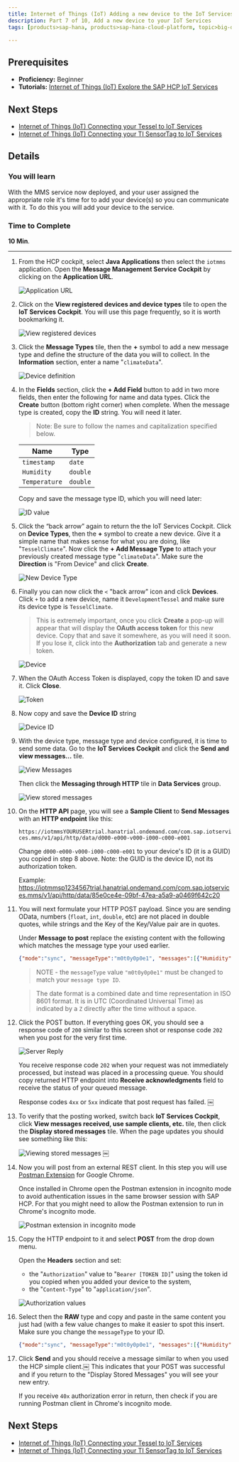 ```yaml
---
title: Internet of Things (IoT) Adding a new device to the IoT Services
description: Part 7 of 10, Add a new device to your IoT Services
tags: [products>sap-hana, products>sap-hana-cloud-platform, topic>big-data, topic>internet-of-things, tutorial>beginner ]

---
```


## Prerequisites  
 - **Proficiency:** Beginner
 - **Tutorials:** [Internet of Things (IoT) Explore the SAP HCP IoT Services](http://www.sap.com/developer/tutorials/iot-part6-hcp-services.html)


## Next Steps
- [Internet of Things (IoT) Connecting your Tessel to IoT Services](http://www.sap.com/developer/tutorials/iot-part8-hcp-services-tessel.html)
- [Internet of Things (IoT) Connecting your TI SensorTag to IoT Services](http://www.sap.com/developer/tutorials/iot-part11-hcp-services-ti.html)

## Details
### You will learn  
With the MMS service now deployed, and your user assigned the appropriate role it's time for to add your device(s) so you can communicate with it. To do this you will add your device to the service.

### Time to Complete
**10 Min**.

---

1. From the HCP cockpit, select **Java Applications** then select the `iotmms` application. Open the **Message Management Service Cockpit** by clicking on the **Application URL**.

    ![Application URL](p7_1.png)

2. Click on the **View registered devices and device types** tile to open the **IoT Services Cockpit**. You will use this page frequently, so it is worth bookmarking it.

    ![View registered devices](p7_2.png)

3. Click the **Message Types** tile, then the **+** symbol to add a new message type and define the structure of the data you will to collect. In the **Information** section, enter a name "`climateData`".

    ![Device definition](p7_4.png)

4. In the **Fields** section, click the **+ Add Field** button to add in two more fields, then enter the following for name and data types. Click the **Create** button (bottom right corner) when complete. When the message type is created, copy the **ID** string. You will need it later.

    > Note: Be sure to follow the names and capitalization specified below.

    Name            | Type
    --------------- | -------------
    `timestamp`     | `date`
    `Humidity`      | `double`
    `Temperature`   | `double`

    Copy and save the message type ID, which you will need later:

    ![ID value](p7_5b.png)

5. Click the “back arrow” again to return the the IoT Services Cockpit. Click on **Device Types**, then the **+** symbol to create a new device. Give it a simple name that makes sense for what you are doing, like "`TesselClimate`". Now click the  **+ Add Message Type** to attach your previously created message type "`climateData`". Make sure the **Direction** is "From Device" and click **Create**.

    ![New Device Type](p7_3.png)

6. Finally you can now click the `<` "back arrow" icon and click **Devices**. Click `+` to add a new device, name it `DevelopmentTessel` and make sure its device type is `TesselClimate`.

    > This is extremely important, once you click **Create** a pop-up will appear that will display the **OAuth access token** for this new device. Copy that and save it somewhere, as you will need it soon.  If you lose it, click into the **Authorization** tab and generate a new token.

    ![Device](p7_6.png)

7. When the OAuth Access Token is displayed, copy the token ID and save it. Click **Close**.

    ![Token](p7_7.png)

8. Now copy and save the **Device ID** string

    ![Device ID](p7_8.png)

9. With the device type, message type and device configured, it is time to send some data. Go to the **IoT Services Cockpit** and click the **Send and view messages...** tile.

    ![View Messages](p7_9a.png)

    Then click the **Messaging through HTTP** tile in **Data Services** group.

    ![View stored messages](p7_9b.png)

10. On the **HTTP API** page, you will see a **Sample Client** to **Send Messages** with an **HTTP endpoint** like this:

    `https://iotmmsYOURUSERtrial.hanatrial.ondemand.com/com.sap.iotservices.mms/v1/api/http/data/d000-e000-v000-i000-c000-e001`

    Change `d000-e000-v000-i000-c000-e001` to your device's ID (it is a GUID) you copied in step 8 above. Note: the GUID is the device ID, not its authorization token.

    Example: https://iotmmsp1234567trial.hanatrial.ondemand.com/com.sap.iotservices.mms/v1/api/http/data/85e0ce4e-09bf-47ea-a5a9-a0469f642c20

11. You will next formulate your HTTP POST payload. Since you are sending OData, numbers (`float`, `int`, `double`, etc) are not placed in double quotes, while strings and the Key of the Key/Value pair are in quotes.

    Under **Message to post** replace the existing content with the following which matches the message type your used earlier.

    ```json
    {"mode":"sync", "messageType":"m0t0y0p0e1", "messages":[{"Humidity":25.7, "Temperature": 21.5, "timestamp":"2016-11-15T08:45:37.930Z"}]}
    ```

    > NOTE - the `messageType` value `"m0t0y0p0e1"` must be changed to match your `message type ID`.

    > The date format is a combined date and time representation in ISO 8601 format. It is in UTC (Coordinated Universal Time) as indicated by a `Z` directly after the time without a space.

12. Click the POST button. If everything goes OK, you should see a response code of `200` similar to this screen shot or response code `202` when you post for the very first time.

    ![Server Reply](p7_12.png)

    You receive response code `202` when your request was not immediately processed, but instead was placed in a processing queue. You should copy returned HTTP endpoint into **Receive acknowledgments** field to receive the status of your queued message.

    Response codes `4xx` or `5xx` indicate that post request has failed.
￼
13. To verify that the posting worked, switch back **IoT Services Cockpit**, click **View messages received, use sample clients, etc.** tile, then click the **Display stored messages** tile. When the page updates you should see something like this:

    ![Viewing stored messages](p7_13.png)
￼

14. Now you will post from an external REST client. In this step you will use [Postman Extension](https://chrome.google.com/webstore/detail/postman-rest-client/fdmmgilgnpjigdojojpjoooidkmcomcm?hl=en) for Google Chrome.

    Once installed in Chrome open the Postman extension in incognito mode to avoid authentication issues in the same browser session with SAP HCP. For that you might need to allow the Postman extension to run in Chrome's incognito mode.

    ![Postman extension in incognito mode](p7_14v.png)

15. Copy the HTTP endpoint to it and select **POST** from the drop down menu.

    Open the **Headers** section and set:

    - the "`Authorization`" value to "`Bearer [TOKEN ID]`" using the token id you copied when you added your device to the system,
    - the "`Content-Type`" to "`application/json`".

    ![Authorization values](p7_15v.png)

16. Select then the **RAW** type and copy and paste in the same content you just had (with a few value changes to make it easier to spot this insert. Make sure you change the `messageType` to your ID.

    ```json
    {"mode":"sync", "messageType":"m0t0y0p0e1", "messages":[{"Humidity":25.8, "Temperature": 21.6, "timestamp":"2016-11-15T08:46:37.930Z"}]}
    ```

17. Click **Send** and you should receive a message similar to when you used the HCP simple client.￼ This indicates that your POST was successful and if you return to the "Display Stored Messages" you will see your new entry.

    If you receive `40x` authorization error in return, then check if you are running Postman client in Chrome's incognito mode.

## Next Steps
 - [Internet of Things (IoT) Connecting your Tessel to IoT Services](http://www.sap.com/developer/tutorials/iot-part8-hcp-services-tessel.html)
 - [Internet of Things (IoT) Connecting your TI SensorTag to IoT Services](http://www.sap.com/developer/tutorials/iot-part11-hcp-services-ti.html)
